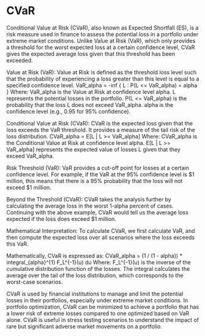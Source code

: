 # CVaR

Conditional Value at Risk (CVaR), also known as Expected Shortfall (ES), is a risk measure used in finance to assess the potential loss in a portfolio under extreme market conditions. Unlike Value at Risk (VaR), which only provides a threshold for the worst expected loss at a certain confidence level, CVaR gives the expected average loss given that this threshold has been exceeded.


Value at Risk (VaR): Value at Risk is defined as the threshold loss level such that the probability of experiencing a loss greater than this level is equal to a specified confidence level.
VaR_alpha = -inf { L : P(L <= VaR_alpha) = alpha }
Where:
VaR_alpha is the Value at Risk at confidence level alpha.
L represents the potential losses in the portfolio.
P(L <= VaR_alpha) is the probability that the loss L does not exceed VaR_alpha.
alpha is the confidence level (e.g., 0.95 for 95% confidence).

Conditional Value at Risk (CVaR): CVaR is the expected loss given that the loss exceeds the VaR threshold. It provides a measure of the tail risk of the loss distribution.
CVaR_alpha = E[L | L >= VaR_alpha]
Where:
CVaR_alpha is the Conditional Value at Risk at confidence level alpha.
E[L | L >= VaR_alpha] represents the expected value of losses L given that they exceed VaR_alpha.


Risk Threshold (VaR): VaR provides a cut-off point for losses at a certain confidence level. For example, if the VaR at the 95% confidence level is $1 million, this means that there is a 95% probability that the loss will not exceed $1 million.

Beyond the Threshold (CVaR): CVaR takes the analysis further by calculating the average loss in the worst 1-alpha percent of cases. Continuing with the above example, CVaR would tell us the average loss expected if the loss does exceed $1 million.

Mathematical Interpretation: To calculate CVaR, we first calculate VaR, and then compute the expected loss over all scenarios where the loss exceeds this VaR.

Mathematically, CVaR is expressed as:
CVaR_alpha = (1 / (1 - alpha)) * integral_{alpha}^{1} F_L^{-1}(u) du
Where:
F_L^{-1}(u) is the inverse of the cumulative distribution function of the losses.
The integral calculates the average over the tail of the loss distribution, which corresponds to the worst-case scenarios.


CVaR is used by financial institutions to manage and limit the potential losses in their portfolios, especially under extreme market conditions. In portfolio optimization, CVaR can be minimized to achieve a portfolio that has a lower risk of extreme losses compared to one optimized based on VaR alone. CVaR is useful in stress testing scenarios to understand the impact of rare but significant adverse market movements on a portfolio.
